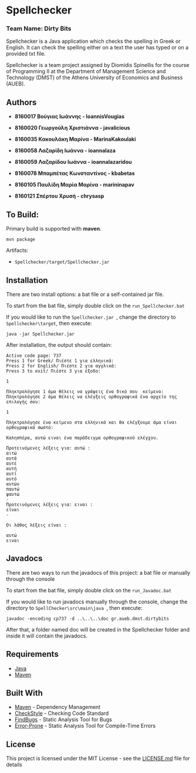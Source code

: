 # Spellchecker
### Team Name: **Dirty Bits**

Spellchecker is a Java application which checks the spelling in Greek or English. It can check the spelling either on a text the user has typed or on a provided txt file.

Spellchecker is a team project assigned by Diomidis Spinellis for the course of Programming II at the Department of Management Science and Technology (DMST) of the Athens University of Economics and Business (AUEB).

## Authors

* **8160017 Βούγιας Ιωάννης - IoannisVougias**

* **8160020 Γεωργούλη Χριστιάννα - javalicious**

* **8160035 Κακουλάκη Μαρίνα - MarinaKakoulaki**

* **8160058 Λαζαρίδη Ιωάννα - ioannalaza**

* **8160059 Λαζαρίδου Ιωάννα - ioannalazaridou**

* **8160078 Μπαμπέτας Κωνσταντίνος - kbabetas**

* **8160105 Παυλίδη Μαρία Μαρίνα - marininapav**

* **8160121 Σπέρτου Χρυσή - chrysasp**

## To Build:
Primary build is supported with **maven**.
```
mvn package
```
Artifacts:
* ``` Spellchecker/target/Spellchecker.jar ```

## Installation
There are two install options: a bat file or a self-contained jar file.

To start from the bat file, simply double click on the ``` run_Spellchecker.bat ```

If you would like to run the ```Spellchecker.jar ```, change the directory to ```Spellchecker\target```, then execute:

``` 
java -jar Spellchecker.jar
```

After installation, the output should contain:

```
Active code page: 737
Press 1 for Greek/ Πιέστε 1 για ελληνικά:
Press 2 for English/ Πιέστε 2 για αγγλικά:
Press 3 to exit/ Πιέστε 3 για έξοδο:

1

Πληκτρολόγησε 1 άμα θέλεις να γράψεις ένα δικό σου  κείμενο:
Πληκτρολόγησε 2 άμα θέλεις να ελέγξεις ορθογραφικά ένα αρχείο της επιλογής σου:

1

Πληκτρολόγησε ένα κείμενο στα ελληνικά και θα ελέγξουμε άμα είναι ορθογραφικά σωστό:

Καλησπέρα, αυτώ ειναι ένα παράδειγμα ορθογραφικού ελέγχου.

Προτεινόμενες λέξεις για: αυτώ :
αιτώ
αυτά
αυτέ
αυτή
αυτί
αυτό
αυτών
παυτώ
ψαυτώ
-
Προτεινόμενες λέξεις για: ειναι :
είναι
-

Οι λάθος λέξεις είναι :

αυτώ
ειναι
```
## Javadocs

There are two ways to run the javadocs of this project: a bat file or manually through the console

To start from the bat file, simply double click on the ``` run_Javadoc.bat ```

If you would like to run javadocs manually through the console, change the directory to ```SpellChecker\src\main\java ```, then execute:

``` 
javadoc -encoding cp737 -d ..\..\..\doc gr.aueb.dmst.dirtybits
```

After that, a folder named doc will be created in the Spellchecker folder and inside it will contain the javadocs.

## Requirements

* [Java](http://www.oracle.com/technetwork/java/javase/downloads/jdk9-downloads-3848520.html)
* [Maven](https://maven.apache.org/)

## Built With

* [Maven](https://maven.apache.org/) - Dependency Management
* [CheckStyle](http://checkstyle.sourceforge.net/) - Checking Code Standard
* [FindBugs](http://findbugs.sourceforge.net/) - Static Analysis Tool for Bugs
* [Error-Prone](http://errorprone.info/) - Static Analysis Tool for Compile-Time Errors

## License

This project is licensed under the MIT License - see the [LICENSE.md](LICENSE.md) file for details

